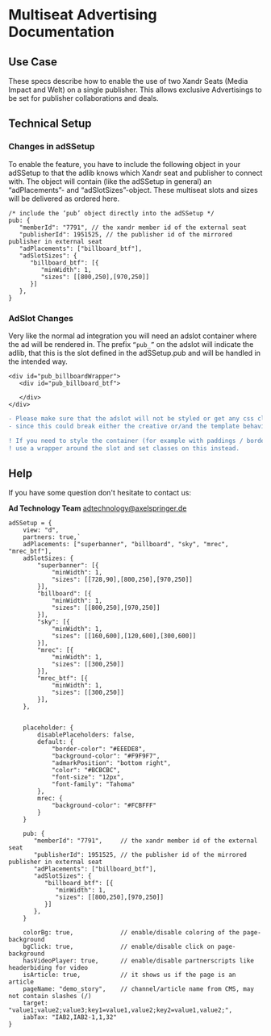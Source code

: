 # Multiseat Advertising Documentation


## Use Case

These specs describe how to enable the use of two Xandr Seats (Media Impact and Welt) on a single publisher. This allows exclusive Advertisings to be set for publisher collaborations and deals.

## Technical Setup

### Changes in adSSetup

To enable the feature, you have to include the following object in your adSSetup to that the adlib knows which Xandr seat and publisher to connect with. The object will contain (like the adSSetup in general) an “adPlacements”- and “adSlotSizes”-object. These multiseat slots and sizes will be delivered as ordered here.


```
/* include the ‘pub’ object directly into the adSSetup */
pub: {
   "memberId": "7791", // the xandr member id of the external seat
   "publisherId": 1951525, // the publisher id of the mirrored publisher in external seat
   "adPlacements": ["billboard_btf"], 
   "adSlotSizes": {
      "billboard_btf": [{
         "minWidth": 1,
         "sizes": [[800,250],[970,250]]
      }]
   },
}
```


### AdSlot Changes

Very like the normal ad integration you will need an adslot container where the ad will be rendered in. The prefix `“pub_”` on the adslot will indicate the adlib, that this is the slot defined in the adSSetup.pub and will be handled in the intended way. 

```
<div id="pub_billboardWrapper">
   <div id="pub_billboard_btf">

   </div>
</div>
```

```diff
- Please make sure that the adslot will not be styled or get any css classes from your site, 
- since this could break either the creative or/and the template behaviour! 
```

```diff
! If you need to style the container (for example with paddings / borders etc.) 
! use a wrapper around the slot and set classes on this instead.
```




## Help

If you have some question don't hesitate to contact us:

__Ad Technology Team__
  adtechnology@axelspringer.de





```
adSSetup = {
	view: "d",
	partners: true,`
	adPlacements: ["superbanner", "billboard", "sky", "mrec", "mrec_btf"],
	adSlotSizes: {
		"superbanner": [{
			"minWidth": 1,
			"sizes": [[728,90],[800,250],[970,250]]
		}],
		"billboard": [{
			"minWidth": 1,
			"sizes": [[800,250],[970,250]]
		}],
		"sky": [{
			"minWidth": 1,
			"sizes": [[160,600],[120,600],[300,600]]
		}],
		"mrec": [{
			"minWidth": 1,
			"sizes": [[300,250]]
		}],
		"mrec_btf": [{
			"minWidth": 1,
			"sizes": [[300,250]]
		}],
	},


	placeholder: {
		disablePlaceholders: false,
		default: {	
			"border-color": "#EEEDE8",
			"background-color": "#F9F9F7",
			"admarkPosition": "bottom right",
			"color": "#BCBCBC",
			"font-size": "12px",
			"font-family": "Tahoma"
		},
		mrec: { 
			"background-color": "#FCBFFF"
		}
	}
	
	pub: {
	   "memberId": "7791",     // the xandr member id of the external seat
	   "publisherId": 1951525, // the publisher id of the mirrored publisher in external seat
	   "adPlacements": ["billboard_btf"], 
	   "adSlotSizes": {
	      "billboard_btf": [{
	         "minWidth": 1,
	         "sizes": [[800,250],[970,250]]
	      }]
	   },
	}
	
	colorBg: true,             // enable/disable coloring of the page-background
	bgClick: true,             // enable/disable click on page-background
	hasVideoPlayer: true,      // enable/disable partnerscripts like headerbiding for video
	isArticle: true,           // it shows us if the page is an article
	pageName: "demo_story",    // channel/article name from CMS, may not contain slashes (/)
	target: "value1;value2;value3;key1=value1,value2;key2=value1,value2;",
	iabTax: "IAB2,IAB2-1,1,32"
}


```
